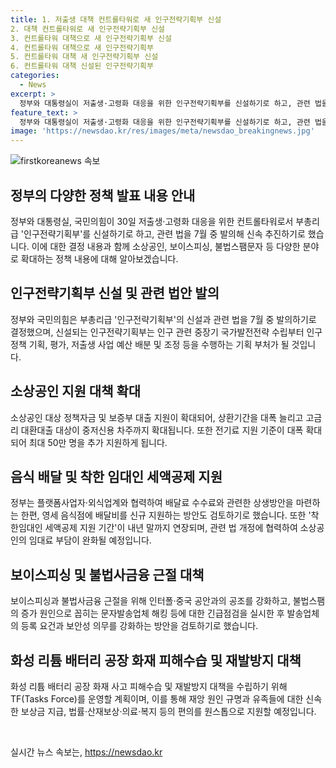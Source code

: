 ```yaml
---
title: 1. 저출생 대책 컨트롤타워로 새 인구전략기획부 신설
2. 대책 컨트롤타워로 새 인구전략기획부 신설
3. 컨트롤타워 대책으로 새 인구전략기획부 신설
4. 컨트롤타워 대책으로 새 인구전략기획부
5. 컨트롤타워 대책 새 인구전략기획부 신설
6. 컨트롤타워 대책 신설된 인구전략기획부
categories:
  - News
excerpt: >
  정부와 대통령실이 저출생·고령화 대응을 위한 인구전략기획부를 신설하기로 하고, 관련 법을 7월 중 발의해 신속 추진하기로 했다. 또한, 소상공인 대상 정책자금 및 보증부 대출을 확대하고, 배달료 수수료와 관련한 상생방안을 마련하고, 불법스팸문자에 대한 긴급점검을 실시하여 제재를 강화하는 등의 내용을 논의한 것으로 전해졌다. 뿐만 아니라, 화성 화재 유족 보상금 신속 지급 등의 피해수습 및 재발방지 대책도 포함돼 있다.
feature_text: >
  정부와 대통령실이 저출생·고령화 대응을 위한 인구전략기획부를 신설하기로 하고, 관련 법을 7월 중 발의해 신속 추진하기로 했다. 또한, 소상공인 대상 정책자금 및 보증부 대출을 확대하고, 배달료 수수료와 관련한 상생방안을 마련하고, 불법스팸문자에 대한 긴급점검을 실시하여 제재를 강화하는 등의 내용을 논의한 것으로 전해졌다. 뿐만 아니라, 화성 화재 유족 보상금 신속 지급 등의 피해수습 및 재발방지 대책도 포함돼 있다.
image: 'https://newsdao.kr/res/images/meta/newsdao_breakingnews.jpg'
---
```


<p><img src="https://newsdao.kr/res/images/meta/newsdao_breakingnews.jpg" alt="firstkoreanews 속보" /></p>

<h2 data-ke-size="size26">정부의 다양한 정책 발표 내용 안내</h2>

<p data-ke-size="size16">정부와 대통령실, 국민의힘이 30일 저출생·고령화 대응을 위한 컨트롤타워로서 부총리급 '인구전략기획부'를 신설하기로 하고, 관련 법을 7월 중 발의해 신속 추진하기로 했습니다. 이에 대한 결정 내용과 함께 소상공인, 보이스피싱, 불법스팸문자 등 다양한 분야로 확대하는 정책 내용에 대해 알아보겠습니다.</p>

<h2 data-ke-size="size26">인구전략기획부 신설 및 관련 법안 발의</h2>

<p data-ke-size="size16">정부와 국민의힘은 부총리급 '인구전략기획부'의 신설과 관련 법을 7월 중 발의하기로 결정했으며, 신설되는 인구전략기획부는 인구 관련 중장기 국가발전전략 수립부터 인구 정책 기획, 평가, 저출생 사업 예산 배분 및 조정 등을 수행하는 기획 부처가 될 것입니다.</p>

<h2 data-ke-size="size26">소상공인 지원 대책 확대</h2>

<p data-ke-size="size16">소상공인 대상 정책자금 및 보증부 대출 지원이 확대되어, 상환기간을 대폭 늘리고 고금리 대환대출 대상이 중저신용 차주까지 확대됩니다. 또한 전기료 지원 기준이 대폭 확대되어 최대 50만 명을 추가 지원하게 됩니다.</p>

<h2 data-ke-size="size26">음식 배달 및 착한 임대인 세액공제 지원</h2>

<p data-ke-size="size16">정부는 플랫폼사업자·외식업계와 협력하여 배달료 수수료와 관련한 상생방안을 마련하는 한편, 영세 음식점에 배달비를 신규 지원하는 방안도 검토하기로 했습니다. 또한 '착한임대인 세액공제 지원 기간'이 내년 말까지 연장되며, 관련 법 개정에 협력하여 소상공인의 임대료 부담이 완화될 예정입니다.</p>

<h2 data-ke-size="size26">보이스피싱 및 불법사금융 근절 대책</h2>

<p data-ke-size="size16">보이스피싱과 불법사금융 근절을 위해 인터폴·중국 공안과의 공조를 강화하고, 불법스팸의 증가 원인으로 꼽히는 문자발송업체 해킹 등에 대한 긴급점검을 실시한 후 발송업체의 등록 요건과 보안성 의무를 강화하는 방안을 검토하기로 했습니다.</p>

<h2 data-ke-size="size26">화성 리튬 배터리 공장 화재 피해수습 및 재발방지 대책</h2>

<p data-ke-size="size16">화성 리튬 배터리 공장 화재 사고 피해수습 및 재발방지 대책을 수립하기 위해 TF(Tasks Force)를 운영할 계획이며, 이를 통해 재앙 원인 규명과 유족들에 대한 신속한 보상금 지급, 법률·산재보상·의료·복지 등의 편의를 원스톱으로 지원할 예정입니다.</p>

<p data-ke-size="size16">&nbsp;</p>
실시간 뉴스 속보는, <a href="https://newsdao.kr" rel="dofollow">https://newsdao.kr</a>


